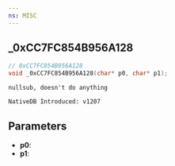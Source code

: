```yaml
---
ns: MISC
---
```

## _0xCC7FC854B956A128

```c
// 0xCC7FC854B956A128
void _0xCC7FC854B956A128(char* p0, char* p1);
```

```
nullsub, doesn't do anything

NativeDB Introduced: v1207
```

## Parameters
* **p0**:
* **p1**:
